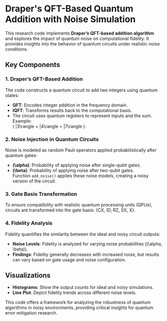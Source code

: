 # Draper's QFT-Based Quantum Addition with Noise Simulation

This research code implements **Draper’s QFT-based addition algorithm** and explores the impact of quantum noise on computational fidelity. It provides insights into the behavior of quantum circuits under realistic noise conditions.

## Key Components

### 1. Draper’s QFT-Based Addition  
The code constructs a quantum circuit to add two integers using quantum states:
- **QFT**: Encodes integer addition in the frequency domain.
- **IQFT**: Transforms results back to the computational basis.
- The circuit uses quantum registers to represent inputs and the sum.  
Example:  
\( |3\rangle + |4\rangle = |7\rangle \).

### 2. Noise Injection in Quantum Circuits  
Noise is modeled as random Pauli operators applied probabilistically after quantum gates:
- **\(\alpha\)**: Probability of applying noise after single-qubit gates.
- **\(\beta\)**: Probability of applying noise after two-qubit gates.  
Function `add_noise()` applies these noise models, creating a noisy version of the circuit.

### 3. Gate Basis Transformation  
To ensure compatibility with realistic quantum processing units (QPUs), circuits are transformed into the gate basis: {CX, ID, RZ, SX, X}.

### 4. Fidelity Analysis  
Fidelity quantifies the similarity between the ideal and noisy circuit outputs:
- **Noise Levels**: Fidelity is analyzed for varying noise probabilities (\(\alpha, \beta\)).
- **Findings**: Fidelity generally decreases with increased noise, but results can vary based on gate usage and noise configuration.

## Visualizations  
- **Histograms**: Show the output counts for ideal and noisy simulations.  
- **Line Plot**: Depict fidelity trends across different noise levels.

This code offers a framework for analyzing the robustness of quantum algorithms in noisy environments, providing critical insights for quantum error mitigation research.